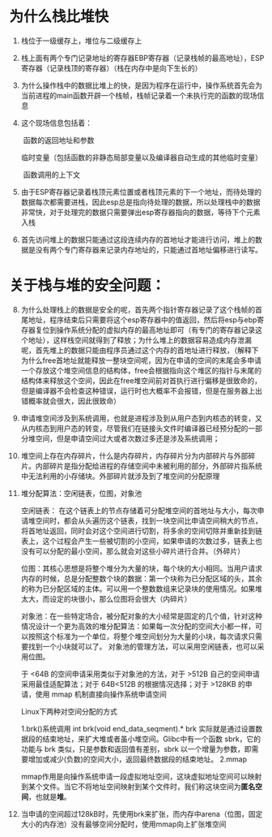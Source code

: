 # 为什么栈比堆快

1. 栈位于一级缓存上，堆位与二级缓存上

2. 栈上面有两个专门记录地址的寄存器EBP寄存器（记录栈帧的最高地址），ESP寄存器（记录栈顶的寄存器）（栈在内存中是向下生长的）

3. 为什么操作栈中的数据比堆上的快，是因为程序在运行中，操作系统首先会为当前进程的main函数开辟一个栈帧，栈帧记录着一个未执行完的函数的现场信息

4. 这个现场信息包括着：

   ​    函数的返回地址和参数

   ​	临时变量（包括函数的非静态局部变量以及编译器自动生成的其他临时变量）

   ​	函数调用的上下文

5. 由于ESP寄存器记录着栈顶元素位置或者栈顶元素的下一个地址，而待处理的数据每次都需要进栈，因此esp总是指向待处理的数据，所以处理栈中的数据非常快，对于处理完的数据只需要弹出esp寄存器指向的数据，等待下个元素入栈

6. 首先访问堆上的数据只能通过这段连续内存的首地址才能进行访问，堆上的数据是没有两个专门寄存器来记录内存地址的，只能通过首地址偏移进行读写。																

# 关于栈与堆的安全问题：

8. 为什么处理栈上的数据是安全的呢，首先两个指针寄存器记录了这个栈帧的首尾地址，程序结束后只需要将这个esp寄存器中的值返回，然后将esp与ebp寄存器复位到操作系统分配的虚拟内存的最高地址即可（有专门的寄存器记录这个地址），这样栈空间就得到了释放；为什么堆上的数据容易造成内存泄漏呢，首先堆上的数据只能由程序员通过这个内存的首地址进行释放，（解释下为什么free首地址就能释放一整块空间呢，因为在申请的空间的末尾会多申请一个存放这个堆空间信息的结构体，free会根据指向这个堆区的指针与末尾的结构体来释放这个空间，因此在free堆空间前对首执行进行偏移是很致命的，但是编译器不会检查这种错误，运行时也大概率不会报错，但是在服务器上出错概率就会很大，因此很致命）

9. 申请堆空间涉及到系统调用，也就是进程涉及到从用户态到内核态的转变，又从内核态到用户态的转变，尽管我们在链接头文件时编译器已经预分配的一部分堆空间，但是申请空间过大或者次数过多还是涉及系统调用；

10. 堆空间上存在内存碎片，什么是内存碎片，内存碎片分为内部碎片与外部碎片。内部碎片是指分配给进程的存储空间中未被利用的部分，外部碎片指系统中无法利用的小存储块。外部碎片就涉及到了堆空间的分配原理

11. 堆分配算法：空闲链表，位图，对象池

    空闲链表： 在这个链表上的节点存储着可分配堆空间的首地址与大小，每次申请堆空间时，都会从头遍历这个链表，找到一块空间比申请空间稍大的节点，将首地址返回，同时会对这个空间进行切割，将多余的空间切除并重新挂到链表上，这个过程会产生一些被切割的小空间，如果申请的次数过多，链表上也没有可以分配的最小空间，那么就会对这些小碎片进行合并。（外碎片）

    位图：其核心思想是将整个堆分为大量的块，每个块的大小相同。当用户请求内存的时候，总是分配整数个块的数据：第一个块称为已分配区域的头，其余的称为已分配区域的主体。可以用一个整数数组来记录块的使用情况。如果堆太大，而设定的块很小，那么位图将会很大（内碎片）

    对象池：在一些特定场合，被分配对象的大小经常是固定的几个值，针对这种情况设计一个更为高效的堆分配算法：如果每一次分配的空间大小都一样，可以按照这个标准为一个单位，将整个堆空间划分为大量的小块，每次请求只需要找到一个小块就可以了。
    对象池的管理方法，可以采用空闲链表，也可以采用位图。
    
    于 <64B 的空间申请采用类似于对象池的方法，对于 >512B 自己的空间申请采用最佳适配算法；对于 64B<512B 的根据情况选择；对于 >128KB 的申请，使用 mmap 机制直接向操作系统申请空间
    
    Linux下两种对空间分配的方式
    
    1.brk()系统调用
    int brk(void end_data_seqment).*
    brk 实际就是通过设置数据段的结束地址，来扩大堆或者虽小堆空间。Glibc中有一个函数 sbrk，它的功能与 brk 类似，只是参数和返回值有差别，sbrk 以一个增量为参数，即需要增加或减少(负数)的空间大小，返回最终数据段的结束地址。
    2.mmap
    
     mmap作用是向操作系统申请一段虚拟地址空间，这块虚拟地址空间可以映射到某个文件。当它不将地址空间映射到某个文件时，我们称这块空间为**匿名空间**，也就是**堆**。
    
    

1. 当申请的空间超过128kB时，先使用brk来扩张，而内存中arena（位图，固定大小的内存池）没有最够空间分配时，使用mmap向上扩张堆空间
